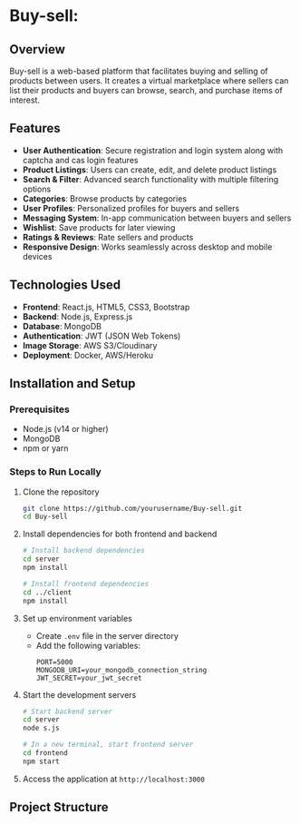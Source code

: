 # Buy-sell: 
## Overview
Buy-sell is a web-based platform that facilitates buying and selling of products between users. It creates a virtual marketplace where sellers can list their products and buyers can browse, search, and purchase items of interest.

## Features
- **User Authentication**: Secure registration and login system along with captcha and cas login features
- **Product Listings**: Users can create, edit, and delete product listings
- **Search & Filter**: Advanced search functionality with multiple filtering options
- **Categories**: Browse products by categories
- **User Profiles**: Personalized profiles for buyers and sellers
- **Messaging System**: In-app communication between buyers and sellers
- **Wishlist**: Save products for later viewing
- **Ratings & Reviews**: Rate sellers and products
- **Responsive Design**: Works seamlessly across desktop and mobile devices

## Technologies Used
- **Frontend**: React.js, HTML5, CSS3, Bootstrap
- **Backend**: Node.js, Express.js
- **Database**: MongoDB
- **Authentication**: JWT (JSON Web Tokens)
- **Image Storage**: AWS S3/Cloudinary
- **Deployment**: Docker, AWS/Heroku

## Installation and Setup

### Prerequisites
- Node.js (v14 or higher)
- MongoDB
- npm or yarn

### Steps to Run Locally
1. Clone the repository
   ```bash
   git clone https://github.com/yourusername/Buy-sell.git
   cd Buy-sell
   ```

2. Install dependencies for both frontend and backend
   ```bash
   # Install backend dependencies
   cd server
   npm install
   
   # Install frontend dependencies
   cd ../client
   npm install
   ```

3. Set up environment variables
   - Create `.env` file in the server directory
   - Add the following variables:
     ```
     PORT=5000
     MONGODB_URI=your_mongodb_connection_string
     JWT_SECRET=your_jwt_secret
     ```

4. Start the development servers
   ```bash
   # Start backend server
   cd server
   node s.js
   
   # In a new terminal, start frontend server
   cd frontend
   npm start
   ```

5. Access the application at `http://localhost:3000`

## Project Structure
